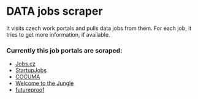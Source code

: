 # DATA jobs scraper

It visits czech work portals and pulls data jobs from them.
 For each job, it tries to get more information, if available.

### Currently this job portals are scraped:
- [Jobs.cz](https://www.jobs.cz/)
- [StartupJobs](https://www.startupjobs.cz/)
- [COCUMA](https://www.cocuma.cz/)
- [Welcome to the Jungle](https://www.welcometothejungle.com/cs)
- [futureproof](https://fproof.eu/)